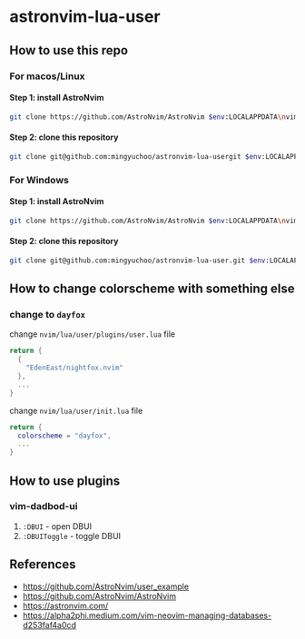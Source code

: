 # astronvim-lua-user

## How to use this repo

### For macos/Linux

#### Step 1: install AstroNvim

```bash
git clone https://github.com/AstroNvim/AstroNvim $env:LOCALAPPDATA\nvim
```

#### Step 2: clone this repository

```bash
git clone git@github.com:mingyuchoo/astronvim-lua-usergit $env:LOCALAPPDATA\nvim\lua\user
```
### For Windows

#### Step 1: install AstroNvim

```bash
git clone https://github.com/AstroNvim/AstroNvim $env:LOCALAPPDATA\nvim
```

#### Step 2: clone this repository

```bash
git clone git@github.com:mingyuchoo/astronvim-lua-user.git $env:LOCALAPPDATA\nvim\lua\user
```
## How to change colorscheme with something else

### change to `dayfox`

change `nvim/lua/user/plugins/user.lua` file

```lua
return {
  {
    "EdenEast/nightfox.nvim"
  },
  ...
}
```

change `nvim/lua/user/init.lua` file

```lua
return {
  colorscheme = "dayfox",
  ...
}
```

## How to use plugins

### vim-dadbod-ui

1. `:DBUI` - open DBUI
2. `:DBUIToggle` - toggle DBUI

## References

- <https://github.com/AstroNvim/user_example>
- <https://github.com/AstroNvim/AstroNvim>
- <https://astronvim.com/>
- <https://alpha2phi.medium.com/vim-neovim-managing-databases-d253faf4a0cd>
